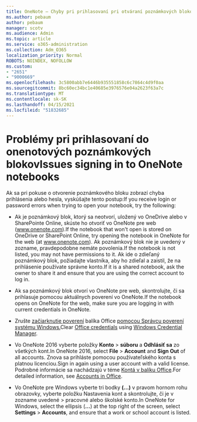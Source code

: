 ```yaml
---
title: OneNote – Chyby pri prihlasovaní pri otváraní poznámkových blokov
ms.author: pebaum
author: pebaum
manager: scotv
ms.audience: Admin
ms.topic: article
ms.service: o365-administration
ms.collection: Adm_O365
localization_priority: Normal
ROBOTS: NOINDEX, NOFOLLOW
ms.custom:
- "2651"
- "9000669"
ms.openlocfilehash: 3c5800abb7e6446b935551858c6c7864c4d9f0aa
ms.sourcegitcommit: 8bc60ec34bc1e40685e3976576e04a2623f63a7c
ms.translationtype: MT
ms.contentlocale: sk-SK
ms.lasthandoff: 04/15/2021
ms.locfileid: "51832685"
---
```

# <a name="issues-signing-in-to-onenote-notebooks"></a><span data-ttu-id="d1f3f-102">Problémy pri prihlasovaní do onenotových poznámkových blokov</span><span class="sxs-lookup"><span data-stu-id="d1f3f-102">Issues signing in to OneNote notebooks</span></span>

<span data-ttu-id="d1f3f-103">Ak sa pri pokuse o otvorenie poznámkového bloku zobrazí chyba prihlásenia alebo hesla, vyskúšajte tento postup:</span><span class="sxs-lookup"><span data-stu-id="d1f3f-103">If you receive login or password errors when trying to open your notebook, try the following:</span></span>

- <span data-ttu-id="d1f3f-104">Ak je poznámkový blok, ktorý sa neotvorí, uložený vo OneDrive alebo v SharePointe Online, skúste ho otvoriť vo OneNote pre web (www.onenote.com).</span><span class="sxs-lookup"><span data-stu-id="d1f3f-104">If the notebook that won't open is stored on OneDrive or SharePoint Online, try opening the notebook in OneNote for the web (at www.onenote.com).</span></span> <span data-ttu-id="d1f3f-105">Ak poznámkový blok nie je uvedený v zozname, pravdepodobne nemáte povolenia.</span><span class="sxs-lookup"><span data-stu-id="d1f3f-105">If the notebook is not listed, you may not have permissions to it.</span></span> <span data-ttu-id="d1f3f-106">Ak ide o zdieľaný poznámkový blok, požiadajte vlastníka, aby ho zdieľal a zaistil, že na prihlásenie používate správne konto.</span><span class="sxs-lookup"><span data-stu-id="d1f3f-106">If it is a shared notebook, ask the owner to share it and ensure that you are using the correct account to log in.</span></span>

- <span data-ttu-id="d1f3f-107">Ak sa poznámkový blok otvorí vo OneNote pre web, skontrolujte, či sa prihlasuje pomocou aktuálnych poverení vo OneNote.</span><span class="sxs-lookup"><span data-stu-id="d1f3f-107">If the notebook opens on OneNote for the web, make sure you are logging in with current credentials in OneNote.</span></span> 

- <span data-ttu-id="d1f3f-108">Zrušte [začiarknutie poverení](https://docs.microsoft.com/office/troubleshoot/error-messages/another-account-already-signed-in#step-3-clear-cached-credentials-on-the-computer) balíka Office [pomocou Správcu poverení systému Windows.](https://support.microsoft.com/help/4026814/windows-accessing-credential-manager)</span><span class="sxs-lookup"><span data-stu-id="d1f3f-108">Clear [Office credentials](https://docs.microsoft.com/office/troubleshoot/error-messages/another-account-already-signed-in#step-3-clear-cached-credentials-on-the-computer) using [Windows Credential Manager](https://support.microsoft.com/help/4026814/windows-accessing-credential-manager).</span></span>

- <span data-ttu-id="d1f3f-109">Vo OneNote 2016 vyberte položky **Konto**  >  **súboru** a **Odhlásiť sa** zo všetkých kont.</span><span class="sxs-lookup"><span data-stu-id="d1f3f-109">In OneNote 2016, select **File** > **Account** and **Sign Out** of all accounts.</span></span> <span data-ttu-id="d1f3f-110">Znova sa prihláste pomocou používateľského konta s platnou licenciou.</span><span class="sxs-lookup"><span data-stu-id="d1f3f-110">Sign in again using a user account with a valid license.</span></span> <span data-ttu-id="d1f3f-111">Podrobné informácie sa nachádzajú v téme [Kontá v balíku Office](https://support.office.com/article/accounts-in-office-628ea040-f265-49de-b986-be09c3ebf8a9).</span><span class="sxs-lookup"><span data-stu-id="d1f3f-111">For detailed information, see [Accounts in Office](https://support.office.com/article/accounts-in-office-628ea040-f265-49de-b986-be09c3ebf8a9).</span></span>

- <span data-ttu-id="d1f3f-112">Vo OneNote pre Windows vyberte tri bodky **(...)** v pravom hornom rohu obrazovky, vyberte položku Nastavenia kont a skontrolujte, či je v zozname uvedené  >  pracovné alebo školské konto.</span><span class="sxs-lookup"><span data-stu-id="d1f3f-112">In OneNote for Windows, select the ellipsis (**…**) at the top right of the screen, select **Settings** > **Accounts**, and ensure that a work or school account is listed.</span></span>